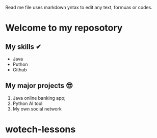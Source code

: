 Read me file uses markdown yntax to edit any text, formuas or codes. 

# Welcome to my reposotory

## My skills ✔
- Java
- Puthon
- Github

## My major projects 😎
1. Java online banking app;
2. Python AI tool
3. My own social network 

# wotech-lessons
